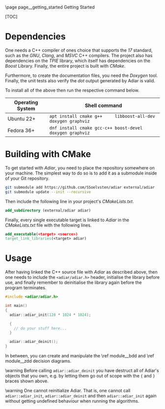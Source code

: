 \page page__getting_started Getting Started

[TOC]

Dependencies
=========================

One needs a C++ compiler of ones choice that supports the *17* standard, such
as the *GNU*, *Clang*, and *MSVC* C++ compilers. The project also has
dependencies on the *TPIE* library, which itself has dependencies on the
*Boost* Library. Finally, the entire project is built with *CMake*.

Furthermore, to create the documentation files, you need the *Doxygen* tool.
Finally, the unit tests also verify the *dot* output generated by Adiar is
valid.

To install all of the above then run the respective command below.

| Operating System | Shell command                                                 |
|------------------|---------------------------------------------------------------|
| Ubuntu 22+       | `apt install cmake g++     libboost-all-dev doxygen graphviz` |
| Fedora 36+       | `dnf install cmake gcc-c++ boost-devel      doxygen graphviz` |

Building with CMake
=========================

To get started with *Adiar*, you need to place the repository somewhere on your
machine. The simplest way to do so is to add it as a submodule inside of your
Git repository.

```bash
git submodule add https://github.com/SSoelvsten/adiar external/adiar
git submodule update --init --recursive
```

Then include the following line in your project's *CMakeLists.txt*.

```cmake
add_subdirectory (external/adiar adiar)
```

Finally, every single executable target is linked to *Adiar* in the
*CMakeLists.txt* file with the following lines.

```cmake
add_executable(<target> <source>)
target_link_libraries(<target> adiar)
```

Usage
=========================

After having linked the C++ source file with *Adiar* as described above, then
one needs to include the `<adiar/adiar.h>` header, initialise the library before
use, and finally remember to deinitialise the library again before the program
terminates.

```cpp
#include <adiar/adiar.h>

int main()
{
  adiar::adiar_init(128 * 1024 * 1024);

  {
    // do your stuff here...
  }

  adiar::adiar_deinit();
}
```

In between, you can create and manipulate the \ref module__bdd and \ref
module__zdd decision diagrams.

\warning Before calling `adiar::adiar_deinit` you have destruct all of Adiar's
objects that you own, e.g. by letting them go out of scope with the `{` and `}`
braces shown above.

\warning One cannot reinitialize Adiar. That is, one cannot call
`adiar::adiar_init`, `adiar::adiar_deinit` and then `adiar::adiar_init` again
without getting undefined behaviour when running the algorithms.
